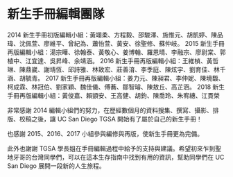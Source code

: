 # 新生手冊編輯團隊

2014 新生手冊初版編輯小組：黃翊柔、方程毅、邵駿澤、施惟元、胡凱婷、陳品瑋、沈佩萱、廖維平、曾紀為、蕭怡萱、黃安、徐聖修、蘇仲岐。 2015 新生手冊再版編輯小組：湯宗曄、徐翰泰、黃敬心、姜博翰、羅恩晴、李融宗、廖尉棠、郭植中、江宜達、吳昇峰、余靖涵。 2016 新生手冊再版編輯小組：王維楨、黃哲琳、陳鼎崴、謝靖恆、邱詩雅、林致宏、莊善淯、李季庭、陳炫宇、劉育佳、林千涵、胡毓青。 2017 新生手冊再版編輯小組：姜力元、陳昶君、李仲妮、陳境馥、柯成霖、林冠伯、劉家穎、魏佳儀、傅蕎、鄒智璿、陳敖丘、高芷涵。 2018 新生手冊再版編輯小組：黃俊嘉、賴顗安、王高健、胡鈞、陳喬玲、朱宥繐、江貫榮

非常感謝 2014 編輯小組們的努力，在歷經數個月的資料搜集、撰寫、攝影、排版、校稿之後，讓 UC San Diego TGSA 開始有了屬於自己的新生手冊！

也感謝 2015、2016、2017 小組參與編修與再版，使新生手冊更為完備。

此外也謝謝 TGSA 學長姐在手冊編輯過程中給予的支持與建議。希望初來乍到聖地牙哥的台灣同學們，可以在這本生存指南中找到有用的資訊，幫助同學們在 UC San Diego 展開一段新的人生旅程。